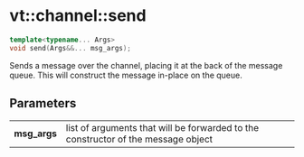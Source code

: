vt::channel::send
=================

```c++
template<typename... Args>
void send(Args&&... msg_args);
```

Sends a message over the channel, placing it at the back of the message queue. This will construct the message in-place on the queue.

Parameters
----------

|||
------------ | -----------------------------------------------------------------
**msg_args** | list of arguments that will be forwarded to the constructor of the message object
